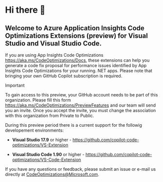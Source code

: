 # Hi there 👋

## Welcome to Azure Application Insights Code Optimizations Extensions (preview) for Visual Studio and Visual Studio Code.

If you are using App Insights Code Optimizations https://aka.ms/CodeOptimizations/Docs, these extensions can help you generate a code fix proposal for performance issues identified by App Insights Code Optimizations for your running. NET apps. Please note that bringing your own GitHub Copilot subscription is required. 

> [!IMPORTANT] 
> To gain access to this preview, your GitHub account needs to be part of this organization. Please fill this form https://aka.ms/CodeOptimizations/PreviewFeatures and our team will send you an invite. Once you accept the invite, you must change the association with this organization from Private to Public.

During this preview period there is a current support for the followig developement environments:

* **Visual Studio 17.9** or higher - https://github.com/copilot-code-optimizations/VS-Extension

* **Visual Studio Code 1.90** or higher - https://github.com/copilot-code-optimizations/VS-Code-Extension

If you have any questions or feedback, please submit an issue or e-mail us directly at CodeOptimizations@Microsoft.com.
